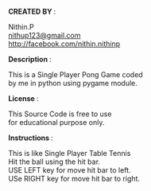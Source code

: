 
                                                                      
                      
                                                                      
                                                                      
 <b>CREATED BY </b>   :  
 
 Nithin.P                                          
 									              	nithup123@gmail.com                               
                    http://facebook.com/nithin.nithinp                
                         
                         
                         
                                                                      
<b> Description  </b> :  

This is a Single Player Pong Game  coded          
                    by me in python using pygame module.              
       
       
                                                                      
 <b>License   </b>    : 
 
 This Source Code is free to use                   
                    for educational purpose only.                     
 
 
                                                                      
 <b>Instructions </b> :  
 
 This is like Single Player Table Tennis           
                    Hit the ball using the hit bar.                   
                    USE LEFT key for move hit bar to left.            
                    USe RIGHT key for move hit bar to right.          
                                                                    
